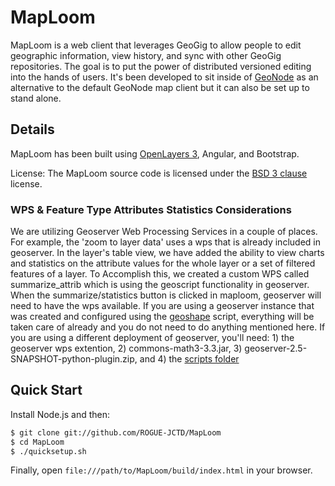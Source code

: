 MapLoom
============

MapLoom is a web client that leverages GeoGig to allow people to edit geographic information, view history, and sync with other GeoGig repositories.  The goal is to put the power of distributed versioned editing into the hands of users.  It's been developed to sit inside of [GeoNode](http://geonode.org) as an alternative to the default GeoNode map client but it can also be set up to stand alone.

## Details

MapLoom has been built using [OpenLayers 3](http://ol3js.org), Angular, and Bootstrap.  

License: The MapLoom source code is licensed under the [BSD 3 clause](http://opensource.org/licenses/BSD-3-Clause) license. 

### WPS & Feature Type Attributes Statistics Considerations
We are utilizing Geoserver Web Processing Services in a couple of places. For example, the 'zoom to layer data' uses a wps that is already included in geoserver. In the layer's table view, we have added the ability to view charts and statistics on the attribute values for the whole layer or a set of filtered features of a layer. To Accomplish this, we created a custom WPS called summarize_attrib which is using the geoscript functionality in geoserver. When the summarize/statistics button is clicked in maploom, geoserver will need to have the wps available. If you are using a geoserver instance that was created and configured using the [geoshape](http://www.geoshape.org) script, everything will be taken care of already and you do not need to do anything mentioned here. If you are using a different deployment of geoserver, you'll need: 1) the geoserver wps extention, 2) commons-math3-3.3.jar, 3) geoserver-2.5-SNAPSHOT-python-plugin.zip, and 4) the [scripts folder](https://github.com/ROGUE-JCTD/geoserver_data/blob/master/scripts)

## Quick Start

Install Node.js and then:

```sh
$ git clone git://github.com/ROGUE-JCTD/MapLoom
$ cd MapLoom
$ ./quicksetup.sh
```

Finally, open `file:///path/to/MapLoom/build/index.html` in your browser.
